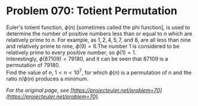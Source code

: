 # Problem 070: Totient Permutation
  
Euler's totient function, $\phi(n)$ [sometimes called the phi function], is used to determine the number of positive numbers less than or equal to $n$ which are relatively prime to $n$. For example, as $1, 2, 4, 5, 7$, and $8$, are all less than nine and relatively prime to nine, $\phi(9)=6$.The number $1$ is considered to be relatively prime to every positive number, so $\phi(1)=1$.   
Interestingly, $\phi(87109)=79180$, and it can be seen that $87109$ is a permutation of $79180$.  
Find the value of $n$, $1 \lt n \lt 10^7$, for which $\phi(n)$ is a permutation of $n$ and the ratio $n/\phi(n)$ produces a minimum.  

*For the original page, see [https://projecteuler.net/problem=70](https://projecteuler.net/problem=70).*
